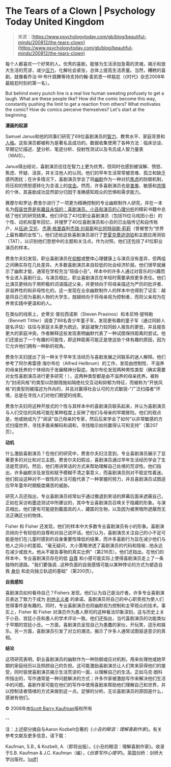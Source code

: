 <!--yml

category: 未分类

date: 2024-05-27 14:45:15

-->

# The Tears of a Clown | Psychology Today United Kingdom

> 来源：[https://www.psychologytoday.com/gb/blog/beautiful-minds/200812/the-tears-clown](https://www.psychologytoday.com/gb/blog/beautiful-minds/200812/the-tears-clown)

每个人都喜欢一个好笑的人。优秀的喜剧，能够为生活添加急需的灵魂，揭示和放大生活的荒谬，减少[压力](https://www.psychologytoday.com/gb/basics/stress "心理学今日观看压力")，化解社会紧张，总体上提高生活质量。当然，糟糕的喜剧，就像看乔治·W·布什跳舞等待支持约翰·麦凯恩一样尴尬（《时代》杂志2008年最尴尬时刻的第一名）。

But behind every punch line is a real live human sweating profusely to get a laugh. What are these people like? How did the comic become this way, constantly pushing the limit to get a reaction from others? What motivates the comic? How do comics perceive themselves? Let's start at the beginning.

**漫画的起源**

Samuel Janus和他的同事们研究了69位喜剧演员的[智力](https://www.psychologytoday.com/gb/basics/intelligence "心理学今日观看智力")、教育水平、家庭背景和[人格](https://www.psychologytoday.com/gb/basics/personality "心理学今日观看人格")。这些演员都被称为是著名且成功的。数据收集使用了各种方法：临床访谈、早期记忆描述、[梦](https://www.psychologytoday.com/gb/basics/dreaming "心理学今日观看梦")分析、笔迹分析、投射性测试以及韦氏成人智力量表（WAIS）。

Janus得出结论，喜剧演员往往在智力上更为优秀，但同时也感到被误解、愤怒、焦虑、怀疑、沮丧，并关注他人的认同。他们的早年生活常常被苦难、孤立和缺乏感所困扰；在许多情况下，喜剧演员学会了将[幽默](https://www.psychologytoday.com/gb/basics/humor "心理学今日观看幽默")作为一种对抗[焦虑](https://www.psychologytoday.com/gb/basics/anxiety "心理学今日观看焦虑")的防御机制，将压抑的愤怒感转化为言语上的[攻击](https://www.psychologytoday.com/gb/basics/anger "心理学今日观看攻击")。然而，许多喜剧演员也是[害羞](https://www.psychologytoday.com/gb/basics/shyness "心理学今日观看害羞")、敏感和[共情](https://www.psychologytoday.com/gb/basics/empathy "心理学今日观看共情")的个体，其喜剧成功显然部分归因于准确感知观众的恐惧和需求能力。

赛摩尔和罗达·费舍尔进行了一项更为精确控制的专业幽默制作人研究，并在一本名为[假装世界是有趣且永恒的：喜剧演员、小丑和演员的心理分析](http://www.amazon.com/Pretend-World-Funny-Forever-Psychological/dp/0898590736/ref=sr_1_1?ie=UTF8&s=books&qid=1229806854&sr=1-1)的精彩书籍中总结了他们的研究结果。他们评估了43位职业喜剧演员（包括15位马戏团小丑）的个性、动机和童年回忆，并搜罗了40位喜剧演员和小丑的已出版传记和自传账户，从[伍迪·艾伦](http://www.woodyallen.com)、[杰基·格里森](http://www.jackiegleason.com/)到[杰瑞·刘易斯](http://www.jerrylewiscomedy.com/)和[比阿特丽斯·莉莉](http://en.wikipedia.org/wiki/Beatrice_Lillie)（曾被誉为“世界上最有趣的女性”）。他们还给这些喜剧演员进行了[罗夏克墨迹测验](https://www.psychologytoday.com/gb/basics/rorschach-test "Psychology Today looks at Rorschach inkblot test")和主题应用测验（TAT），以识别他们思想中的主题和关注点。作为对照，他们还包括了41位职业演员的样本。

费舍尔夫妇发现，职业喜剧演员在[抑郁](https://www.psychologytoday.com/gb/basics/depression "Psychology Today looks at depression")或整体心理健康上与演员没有差异，但两组之间确实存在几处差异。大多数喜剧演员来自较低的社会经济阶层。他们很早就展示了幽默才能，通常在学校充当“班级小丑”。样本中的许多人通过对音乐的兴趣而专业进入喜剧行业。与演员相比，职业喜剧演员在年轻时需要承担更多责任。他们比演员更倾向于用积极的词语描述父亲，并更倾向于将母亲描述为严厉的批评者、非滋养性的和非母性化的。这一发现在业余幽默制作人的样本中也得到了证实：越是将自己视为喜剧人物的大学生，就越倾向于将母亲视为控制者，而将父亲视为在养育实践中更温和的人。

在类似的线索上，史蒂文·普拉西诺斯（Steven Prasinos）和本尼特·提特勒（Bennett Tittler）调查了88名青少年童子军，发现更有趣的童子军（通过同龄人提名评估）往往与家庭关系更为疏远，家庭凝聚力较同龄人报告的更低，并且报告更大的家庭冲突。作者解释这些发现表明幽默代表了一种试图保持距离的尝试。他们还提出了一个有趣的可能性，即这种距离可能正是使这些个体有趣的原因，因为它允许他们拥有一种新的视角。

费舍尔夫妇提出了另一种关于早年生活经历与喜剧发展之间联系的迷人解释。他们参考了阿尔弗雷德·海尔布伦（Alfred Heilbrum）的工作，发现由控制性、不滋养的母亲抚养的个体倾向于发展精神分裂症。海尔布伦发现两种男性类型（确实需要对女性喜剧演员进行更多研究！），这两种类型都是由不滋养的母亲抚养。被称为“封闭风格”的类型以防御措施如隔绝社交互动和抑郁为特征，而被称为“开放风格”的类型则被描述为外向的，并且对赢得社会认可的方式敏锐-"广泛扫描者"环境，总是在寻找人们对他们期望的线索。

费舍尔夫妇将这种开放式的个性与其样本中的喜剧演员联系起来，并认为喜剧演员与人们交往的风格可能在某种程度上反映了他们与母亲的早期冒险。他们的观点是，他或她成为了“阅读”自己母亲的专家，然后后来学会了如何“以非常敏感的方式扫描世界，寻找矛盾来解码和调和，寻找暗示如何赢得认可和支持”（第207页）。

**动机**

什么激励喜剧演员？在他们的研究中，费舍尔夫妇注意到，专业喜剧演员展示了显著更多的对比和对立主题。费舍尔夫妇假设，喜剧演员通过早年生活经历学会了生活是荒谬的。然后，他们用讲笑话的方式来帮助理解自己处境的荒谬性。他们指出，许多幽默涉及发现和赋予模糊不清之事意义，而喜剧演员则对不稳定性着迷。他们假设这种对不一致性的关注可能代表了一种掌握的努力，并且喜剧演员试图适应早年童年时期极度痛苦的威胁。

研究人员还指出，专业喜剧演员经常似乎通过撤退到笑话的屏幕后面来遮蔽自己，正如在采访和墨迹测试中所建议的，其中专业喜剧演员召唤关于隐藏的形象。与演员相比，他们更有可能提到戴面具的人，藏匿的生物，以及因为被黑暗所遮蔽而无法正确区分的物体。

Fisher 和 Fisher 还发现，他们的样本中大多数专业喜剧演员有小的形象。喜剧演员倾向于有较低的自尊和对自己说坏话。他们认为，喜剧演员关注自己的小不足可能是他们在儿童时感到的自身重要性降低的结果，而许多喜剧行为旨在减少他们与他人之间小的差距。"毫无疑问，大小策略渗透了喜剧演员的代码和隐喻...他永远在减少或放大。他从不报告事物的真实比例"（第216页）。他们还指出，在他们的样本中，专业喜剧演员存在的低 [自尊](https://www.psychologytoday.com/gb/basics/self-esteem "Psychology Today looks at self-esteem") 和小感可能实际上使得喜剧演员走上了一条独特的道路。"我们要强调...这种负面的自我感情可能以某种悖论的方式为塑造自我 [身份](https://www.psychologytoday.com/gb/basics/identity "Psychology Today looks at identity") 和走向独立轨迹的基础"（第200页）。

**自我感知**

喜剧演员如何看待自己？Fishers 发现，他们认为自己是治疗者。许多专业喜剧演员表达了致力于成为 [利他主义者](https://www.psychologytoday.com/gb/basics/altruism "Psychology Today looks at altruistic") 的承诺。喜剧演员将自己的中心职责视为使人们觉得事件是有趣的。同时，专业喜剧演员也将幽默视为控制和主宰观众的技术。事实上，Fisher 和 Fisher 对演员作为愚人祭司的这种看法印象深刻，这与历史上关于小丑、宫廷小丑和愚人的学术评论一致。他们还指出，当代喜剧演员的功能类似于早期的宫廷小丑。一方面，喜剧演员呈现自己为愚蠢的家伙，开玩笑，逗乐和娱乐。另一方面，喜剧演员引发了对立的潮流，揭示了许多人通常试图驱逐意识的真相。

**结论**

这项研究表明，职业喜剧演员的幽默作为一种防御或应对机制，用来处理他或她早期的家庭经历以及照顾自己的负担。这可能激励喜剧演员让人们笑来获得他们的接受，同时驱使喜剧演员揭示生活荒谬的一面，以理解自己的生活。正如马克·朗科所指出的，写作通常是一种问题解决的方式；许多作家被激励写作来解决他们生活中的问题。喜剧作家可能在他们的写作中使用喜剧来帮助他们理解自己和世界，并以控制读者情绪的方式来做到这一点。足够的分析。无论喜剧演员的原因是什么，感谢有他们。

© 2008年由[Scott Barry Kaufman](http://www.scottbarrykaufman.com "scottbarrykaufman.com")版权所有

--

注：上述部分摘自与Aaron Kozbelt合著的《*小丑的眼泪：理解喜剧作家*》。有关参考文献及更多信息，请下载：

Kaufman, S.B., & Kozbelt, A.（即将出版）。《小丑的眼泪：理解喜剧作家》。收录于S.B. Kaufman & J.C. Kaufman（编），《*创意写作心理学*》。英国剑桥：剑桥大学出版社。[[pdf](http://web.me.com/scottbarrykaufman/Scott_Barry_Kaufman/Publications_files/Kaufman%20%26%20Kozbelt%20%282009%29%20-%20The%20tears%20of%20a%20clown.pdf)]
